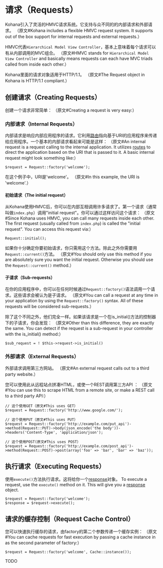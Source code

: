 # 请求（Requests）

Kohana引入了灵活的HMVC请求系统。它支持与众不同的的内部请求和外部请求。
（原文#Kohana includes a flexible HMVC request system. It supports out of the box support for internal requests and external requests.）

HMVC代表`Hierarchical Model View Controller`，基本上意味着每个请求可以有从内部调用的MVC组合。
（原文#HMVC stands for `Hierarchical Model View Controller` and basically means requests can each have MVC triads called from inside each other.）

Kohana里面的请求对象适用于HTTP/1.1。
（原文#The Request object in Kohana is HTTP/1.1 compliant.）

## 创建请求（Creating Requests）

创建一个请求非常简单：
（原文#Creating a request is very easy:）

### 内部请求（Internal Requests）

内部请求是响应内部应用程序的请求。它利用[路由](routing)指向基于URI的应用程序来传递给应用程序。一个基本的内部请求看起来可能是这样：
（原文#An internal request is a request calling to the internal application. It utilizes [routes](routing) to direct the application based on the URI that is passed to it. A basic internal request might look something like:）

	$request = Request::factory('welcome');

在这个例子中，URI是'welcome'。
（原文#In this example, the URI is 'welcome'.）

#### 初始请求（The initial request）

从Kohana使用HMVC后，你可以在内部互相调用许多请求了。第一个请求（通常叫做`index.php`）调用"initial request"。你可以通过这样访问这个请求：
（原文#Since Kohana uses HMVC, you can call many requests inside each other. The first request (usually called from `index.php`) is called the "initial request". You can access this request via:）

	Request::initial();
如果你十分确定你要初始请求，你只需用这个方法。除此之外你需要用`Request::current()`方法。
（原文#You should only use this method if you are absolutely sure you want the initial request. Otherwise you should use the `Request::current()` method.）

#### 子请求（Sub-requests）

在你的应用程序中，你可以在任何时候通过`Request::factory()`语法调用一个请求。这些请求会被认为是子请求。
（原文#You can call a request at any time in your application by using the `Request::factory()` syntax. All of these requests will be considered sub-requests.）

除了这个不同之外，他们完全一样。如果该请求是一个在is_initial()方法的控制器下的子请求，你会发现：
（原文#Other than this difference, they are exactly the same. You can detect if the request is a sub-request in your controller with the is_initial() method:）

	$sub_request = ! $this->request->is_initial()

### 外部请求（External Requests）

外部请求调用第三方网站。
（原文#An external request calls out to a third party website.）

您可以使用此从远程站点拼凑HTML，或使一个REST调用第三方API ：
（原文#You can use this to scrape HTML from a remote site, or make a REST call to a third party API:）

	// 这个使用GET（原文#This uses GET）
	$request = Request::factory('http://www.google.com/');

	// 这个使用PUT（原文#This uses PUT）
	$request = Request::factory('http://example.com/put_api')->method(Request::PUT)->body(json_encode('the body'))->headers('Content-Type', 'application/json');

	// 这个使用POST(原文#This uses POST）
	$request = Request::factory('http://example.com/post_api')->method(Request::POST)->post(array('foo' => 'bar', 'bar' => 'baz'));

## 执行请求（Executing Requests）

使用`execute()`方法执行请求。这将给你一个[response](responses)对象。
To execute a request, use the `execute()` method on it. This will give you a [response](responses) object.

	$request = Request::factory('welcome');
	$response = $request->execute();

## 请求的缓存控制（Request Cache Control）

您可以快速执行缓存的请求，由factory的第二个参数传递一个缓存实例：
（原文#You can cache requests for fast execution by passing a cache instance in as the second parameter of factory:）

	$request = Request::factory('welcome', Cache::instance());

TODO